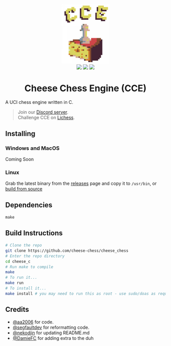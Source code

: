 <div align="center">
    <img src="./assets/cheese_nobg.png" width=150px><br>
    <img src="https://img.shields.io/github/commit-activity/w/cheese-chess/cheese_c?style=flat-square">
    <img src="https://img.shields.io/github/license/cheese-chess/cheese_c?style=flat-square">
    <img src="https://img.shields.io/discord/872146521183903804?style=flat-square">
    <h1>Cheese Chess Engine (CCE)</h1>

</div>

A UCI chess engine written in C.
<br>
> Join our [Discord server](https://discord.gg/FBzkBQhz3A).<br>
> Challenge CCE on [Lichess](https://https://lichess.org/@/Cheese_Chess_Engine).

## Installing

### Windows and MacOS
Coming Soon

### Linux
Grab the latest binary from the [releases](https://github.com/cheese-chess/cheese_chess/releases) page and copy it to `/usr/bin`, or [build from source](#build-instructions)

## Dependencies
```
make
```

## Build Instructions

```bash
# Clone the repo
git clone https://github.com/cheese-chess/cheese_chess
# Enter the repo directory
cd cheese_c
# Run make to compile
make
# To run it...
make run
# To install it...
make install # you may need to run this as root - use sudo/doas as required.
```

## Credits
- [@aa2006](https://github.com/aa2006) for code.
- [@segfaultdev](https://github.com/segfaultdev) for reformatting code.
- [@nekodjin](https://github.com/nekodjin) for updating README.md
- [@DamieFC](https://github.com/DamieFC) for adding extra to the duh
